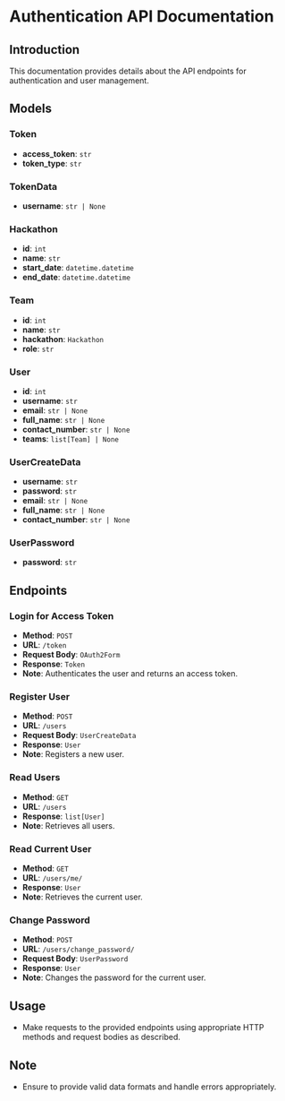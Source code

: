 # Authentication API Documentation

## Introduction

This documentation provides details about the API endpoints for authentication and user management.

## Models

### Token

- **access_token**: `str`
- **token_type**: `str`

### TokenData

- **username**: `str | None`

### Hackathon

- **id**: `int`
- **name**: `str`
- **start_date**: `datetime.datetime`
- **end_date**: `datetime.datetime`

### Team

- **id**: `int`
- **name**: `str`
- **hackathon**: `Hackathon`
- **role**: `str`

### User

- **id**: `int`
- **username**: `str`
- **email**: `str | None`
- **full_name**: `str | None`
- **contact_number**: `str | None`
- **teams**: `list[Team] | None`

### UserCreateData

- **username**: `str`
- **password**: `str`
- **email**: `str | None`
- **full_name**: `str | None`
- **contact_number**: `str | None`

### UserPassword

- **password**: `str`

## Endpoints

### Login for Access Token

- **Method**: `POST`
- **URL**: `/token`
- **Request Body**: `OAuth2Form`
- **Response**: `Token`
- **Note**: Authenticates the user and returns an access token.

### Register User

- **Method**: `POST`
- **URL**: `/users`
- **Request Body**: `UserCreateData`
- **Response**: `User`
- **Note**: Registers a new user.

### Read Users

- **Method**: `GET`
- **URL**: `/users`
- **Response**: `list[User]`
- **Note**: Retrieves all users.

### Read Current User

- **Method**: `GET`
- **URL**: `/users/me/`
- **Response**: `User`
- **Note**: Retrieves the current user.

### Change Password

- **Method**: `POST`
- **URL**: `/users/change_password/`
- **Request Body**: `UserPassword`
- **Response**: `User`
- **Note**: Changes the password for the current user.

## Usage

- Make requests to the provided endpoints using appropriate HTTP methods and request bodies as described.

## Note

- Ensure to provide valid data formats and handle errors appropriately.
